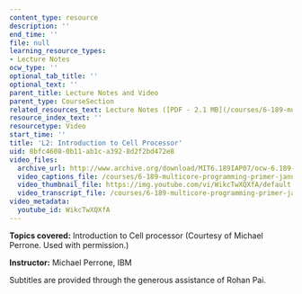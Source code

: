 ```yaml
---
content_type: resource
description: ''
end_time: ''
file: null
learning_resource_types:
- Lecture Notes
ocw_type: ''
optional_tab_title: ''
optional_text: ''
parent_title: Lecture Notes and Video
parent_type: CourseSection
related_resources_text: Lecture Notes ([PDF - 2.1 MB](/courses/6-189-multicore-programming-primer-january-iap-2007/resources/lec2cell))
resource_index_text: ''
resourcetype: Video
start_time: ''
title: 'L2: Introduction to Cell Processor'
uid: 8bfc4608-0b11-ab1c-a392-8d2f2bd472e8
video_files:
  archive_url: http://www.archive.org/download/MIT6.189IAP07/ocw-6.189-iap07-lec02_300k.mp4
  video_captions_file: /courses/6-189-multicore-programming-primer-january-iap-2007/bf0a6649c8525b54822871a1733863fc_WikcTwXQXfA.vtt
  video_thumbnail_file: https://img.youtube.com/vi/WikcTwXQXfA/default.jpg
  video_transcript_file: /courses/6-189-multicore-programming-primer-january-iap-2007/721667903c71785ddd21c5199afd8505_WikcTwXQXfA.pdf
video_metadata:
  youtube_id: WikcTwXQXfA
---
```


**Topics covered:** Introduction to Cell processor (Courtesy of Michael Perrone. Used with permission.)

**Instructor:** Michael Perrone, IBM

Subtitles are provided through the generous assistance of Rohan Pai.